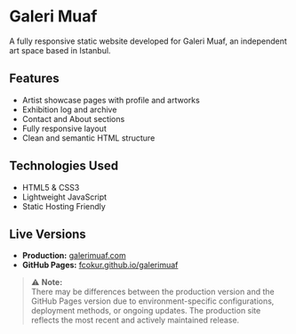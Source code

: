 # Galeri Muaf

A fully responsive static website developed for Galeri Muaf, an independent art space based in Istanbul.

## Features

- Artist showcase pages with profile and artworks  
- Exhibition log and archive  
- Contact and About sections  
- Fully responsive layout  
- Clean and semantic HTML structure  

## Technologies Used

- HTML5 & CSS3  
- Lightweight JavaScript  
- Static Hosting Friendly  

## Live Versions

- **Production:** [galerimuaf.com](https://galerimuaf.com)  
- **GitHub Pages:** [fcokur.github.io/galerimuaf](https://fcokur.github.io/galerimuaf/)

> ⚠️ **Note:**  
> There may be differences between the production version and the GitHub Pages version due to environment-specific configurations, deployment methods, or ongoing updates. The production site reflects the most recent and actively maintained release.
